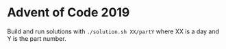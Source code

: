 # Advent of Code 2019

Build and run solutions with `./solution.sh XX/partY` where XX is a day and Y is the part number.
